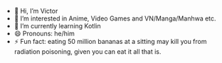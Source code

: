 - 👋 Hi, I’m Victor
- 👀 I’m interested in Anime, Video Games and VN/Manga/Manhwa etc.
- 🌱 I’m currently learning Kotlin
- 😄 Pronouns: he/him
- ⚡ Fun fact: eating 50 million bananas at a sitting may kill you from radiation poisoning, given you can eat it all that is.

<!---
Vink64/Vink64 is a ✨ special ✨ repository because its `README.md` (this file) appears on your GitHub profile.
You can click the Preview link to take a look at your changes.
--->
